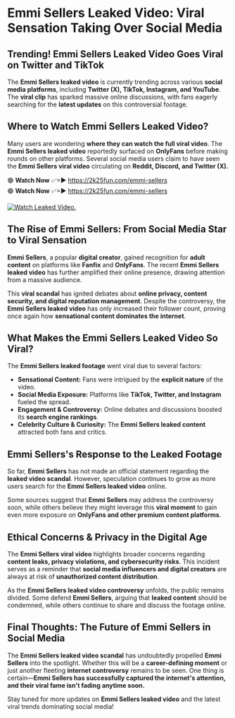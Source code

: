 # Emmi Sellers Leaked Video: Viral Sensation Taking Over Social Media

## **Trending! Emmi Sellers Leaked Video Goes Viral on Twitter and TikTok**
The **Emmi Sellers leaked video** is currently trending across various **social media platforms**, including **Twitter (X), TikTok, Instagram, and YouTube**. The **viral clip** has sparked massive online discussions, with fans eagerly searching for the **latest updates** on this controversial footage.

## **Where to Watch Emmi Sellers Leaked Video?**
Many users are wondering **where they can watch the full viral video**. The **Emmi Sellers leaked video** reportedly surfaced on **OnlyFans** before making rounds on other platforms. Several social media users claim to have seen the **Emmi Sellers viral video** circulating on **Reddit, Discord, and Twitter (X).**

🟢 **Watch Now** ✅=► https://2k25fun.com/emmi-sellers  
🟢 **Watch Now** ✅=► https://2k25fun.com/emmi-sellers  

[![Watch Leaked Video.](https://miro.medium.com/v2/resize:fit:828/format:webp/1*cilzJN44JGOrTw9NJCrNHA.gif "Watch Leaked Video")](https://2k25fun.com/emmi-sellers)

## **The Rise of Emmi Sellers: From Social Media Star to Viral Sensation**
**Emmi Sellers**, a popular **digital creator**, gained recognition for **adult content** on platforms like **Fanfix** and **OnlyFans**. The recent **Emmi Sellers leaked video** has further amplified their online presence, drawing attention from a massive audience.

This **viral scandal** has ignited debates about **online privacy, content security, and digital reputation management**. Despite the controversy, the **Emmi Sellers leaked video** has only increased their follower count, proving once again how **sensational content dominates the internet**.

## **What Makes the Emmi Sellers Leaked Video So Viral?**
The **Emmi Sellers leaked footage** went viral due to several factors:
- **Sensational Content:** Fans were intrigued by the **explicit nature** of the video.
- **Social Media Exposure:** Platforms like **TikTok, Twitter, and Instagram** fueled the spread.
- **Engagement & Controversy:** Online debates and discussions boosted its **search engine rankings**.
- **Celebrity Culture & Curiosity:** The **Emmi Sellers leaked content** attracted both fans and critics.

## **Emmi Sellers's Response to the Leaked Footage**
So far, **Emmi Sellers** has not made an official statement regarding the **leaked video scandal**. However, speculation continues to grow as more users search for the **Emmi Sellers leaked video** online.

Some sources suggest that **Emmi Sellers** may address the controversy soon, while others believe they might leverage this **viral moment** to gain even more exposure on **OnlyFans and other premium content platforms**.

## **Ethical Concerns & Privacy in the Digital Age**
The **Emmi Sellers viral video** highlights broader concerns regarding **content leaks, privacy violations, and cybersecurity risks**. This incident serves as a reminder that **social media influencers and digital creators** are always at risk of **unauthorized content distribution**.

As the **Emmi Sellers leaked video controversy** unfolds, the public remains divided. Some defend **Emmi Sellers**, arguing that **leaked content** should be condemned, while others continue to share and discuss the footage online.

## **Final Thoughts: The Future of Emmi Sellers in Social Media**
The **Emmi Sellers leaked video scandal** has undoubtedly propelled **Emmi Sellers** into the spotlight. Whether this will be a **career-defining moment** or just another fleeting **internet controversy** remains to be seen. One thing is certain—**Emmi Sellers has successfully captured the internet's attention, and their viral fame isn't fading anytime soon.**

Stay tuned for more updates on **Emmi Sellers leaked video** and the latest viral trends dominating social media!